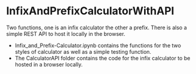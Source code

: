 # InfixAndPrefixCalculatorWithAPI
Two functions, one is an infix calculator the other a prefix. There is also a simple REST API to host it locally in the browser.

- Infix_and_Prefix-Calculator.ipynb contains the functions for the two styles of calculator as well as a simple testing function.
- The CalculatorAPI folder contains the code for the infix calculator to be hosted in a browser locally.  
